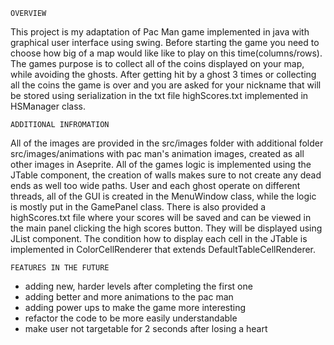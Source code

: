     OVERVIEW
This project is my adaptation of Pac Man game implemented in java with graphical user interface using swing. Before starting the game you need to choose how big of a map would like like to play on this time(columns/rows). The games purpose is to 
collect all of the coins displayed on your map, while avoiding the ghosts. After getting hit by a ghost 3 times or collecting all the coins the game is over 
and you are asked for your nickname that will be stored using serialization in the txt file highScores.txt implemented in HSManager class.

    ADDITIONAL INFROMATION
All of the images are provided in the src/images folder with additional folder src/images/animations with pac man's  animation images, created as all other images 
in Aseprite. All of the games logic is implemented using the JTable component, the creation of walls makes sure to not create any dead ends as well too wide paths.
User and each ghost operate on different threads, all of the GUI is created in the MenuWindow class, while the logic is mostly put in the GamePanel class.
There is also provided a highScores.txt file where your scores will be saved and can be viewed in the main panel clicking the high scores button. 
They will be displayed using JList component. The condition how to display each cell in the JTable is implemented in ColorCellRenderer that extends DefaultTableCellRenderer.


    FEATURES IN THE FUTURE
- adding new, harder levels after completing the first one
- adding better and more animations to the pac man
- adding power ups to make the game more interesting
- refactor the code to be more easily understandable
- make user not targetable for 2 seconds after losing a heart
